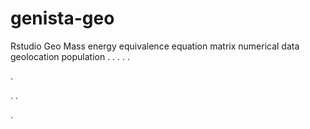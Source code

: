 # genista-geo
Rstudio Geo Mass energy equivalence equation matrix numerical data geolocation population
.
.
.
.
.




.






















.
.















.
